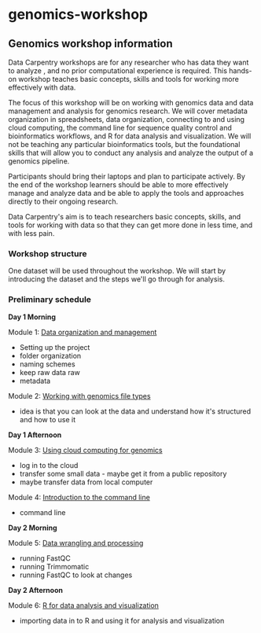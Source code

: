 # genomics-workshop

## Genomics workshop information

Data Carpentry workshops are for any researcher who has data they want to analyze , and no prior computational experience is required. This hands-on workshop teaches basic concepts, skills and tools for working more effectively with data.

The focus of this workshop will be on working with genomics data and data management and analysis for genomics research. We will cover metadata organization in spreadsheets, data organization, connecting to and using cloud computing, the command line for sequence quality control and bioinformatics workflows, and R for data analysis and visualization. We will not be teaching any particular bioinformatics tools, but the foundational skills that will allow you to conduct any analysis and analyze the output of a genomics pipeline.

Participants should bring their laptops and plan to participate actively. By the end of the workshop learners should be able to more effectively manage and analyze data and be able to apply the tools and approaches directly to their ongoing research.

Data Carpentry's aim is to teach researchers basic concepts, skills, and tools for working with data so that they can get more done in less time, and with less pain.

### Workshop structure

One dataset will be used throughout the workshop. We will start by introducing the dataset and the steps we'll go through 
for analysis. 

### Preliminary schedule

**Day 1 Morning**

Module 1: [Data organization and management](https://github.com/datacarpentry/organization-genomics)
- Setting up the project
- folder organization
- naming schemes
- keep raw data raw
- metadata

Module 2: [Working with genomics file types](https://github.com/datacarpentry/knowyourdata-genomics)  
- idea is that you can look at the data and understand how it's structured and how to use it

**Day 1 Afternoon**

Module 3: [Using cloud computing for genomics](https://github.com/datacarpentry/cloud-genomics)  
- log in to the cloud
- transfer some small data - maybe get it from a public repository
- maybe transfer data from local computer

Module 4: [Introduction to the command line](https://github.com/datacarpentry/shell-genomics)  
- command line 

**Day 2 Morning**

Module 5: [Data wrangling and processing](https://github.com/datacarpentry/wrangling-genomics)  
- running FastQC
- running Trimmomatic
- running FastQC to look at changes

**Day 2 Afternoon**

Module 6: [R for data analysis and visualization](https://github.com/datacarpentry/R-genomics)
- importing data in to R and using it for analysis and visualization
